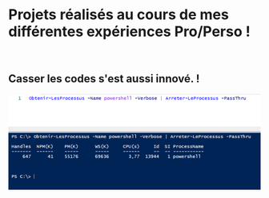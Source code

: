 # Projets réalisés au cours de mes différentes expériences Pro/Perso !
<br>

## Casser les codes s'est aussi innové. !
![alt text](Ressources/IMG/Start-GitHub.png)
<br>
